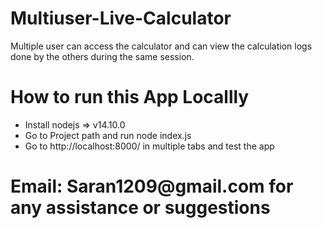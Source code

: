 # Multiuser-Live-Calculator
Multiple user can access the calculator and can view the calculation logs done by the others during the same session.

<h1> How to run this App Locallly </h1>
  <ul> 
    <li>Install nodejs => v14.10.0</li>
  <li>Go to Project path and run node index.js</li>
  <li>Go to http://localhost:8000/ in multiple tabs and test the app </li>
    </ul>
 
<h1> Email: Saran1209@gmail.com  for any assistance or suggestions</h1>
